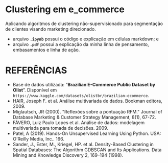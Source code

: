 # Clustering em e_commerce
Aplicando algoritmos de clustering não-supervisionado para segmentação de clientes visando marketing direcionado.

- arquivo **`.ipynb`** possui o código e explicação em células markdown; e
- arquivo **`.pdf`** possui a explicação da minha linha de pensamento, embasamentos e linha de ação.

# REFERÊNCIAS 
- Base de dados utilizada: “__Brazilian E-Commerce Public Dataset by Olist__”. Disponível em `https://www.kaggle.com/datasets/olistbr/brazilian-ecommerce`.
- HAIR, Joseph F. et al. Análise multivariada de dados. Bookman editora, 2009.
- Miglautsch, JR (2000). "Reflexões sobre a pontuação RFM." Journal of Database Marketing & Customer Strategy Management, 8(1), 67-72.
- FÁVERO, Luiz Paulo Lopes et al. Análise de dados: modelagem multivariada para tomada de decisões. 2009.
- Patel, A (2019). Hands-On Unsupervised Learning Using Python. USA: O’Reilly Media, Inc.. 166.
- Sander, J., Ester, M., Kriegel, HP. et al. Density-Based Clustering in Spatial Databases: The Algorithm GDBSCAN and Its Applications. Data Mining and Knowledge Discovery 2, 169–194 (1998).
